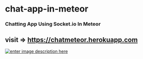 # chat-app-in-meteor

### Chatting App Using Socket.io In Meteor

## visit => https://chatmeteor.herokuapp.com

[![enter image description here][1]][1]

[1]: https://i.stack.imgur.com/FS7TI.jpg
